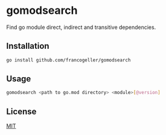 # gomodsearch

Find go module direct, indirect and transitive dependencies.

## Installation

```bash
go install github.com/francogeller/gomodsearch
```

## Usage

```bash
gomodsearch <path to go.mod directory> <module>[@version]
```

## License
[MIT](https://github.com/francogeller/gomodsearch/blob/develop/LICENCE.md)